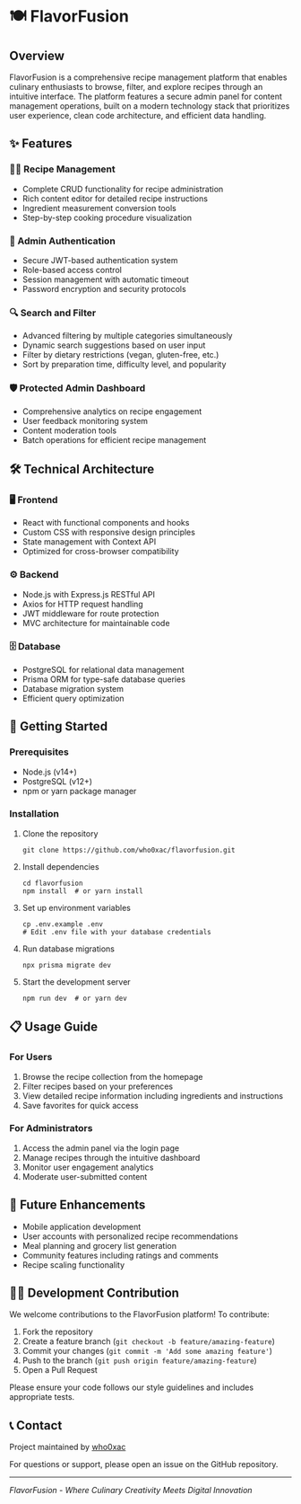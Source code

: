# 🍽️ FlavorFusion

## Overview
FlavorFusion is a comprehensive recipe management platform that enables culinary enthusiasts to browse, filter, and explore recipes through an intuitive interface. The platform features a secure admin panel for content management operations, built on a modern technology stack that prioritizes user experience, clean code architecture, and efficient data handling.

## ✨ Features

### 🧑‍🍳 Recipe Management
* Complete CRUD functionality for recipe administration
* Rich content editor for detailed recipe instructions
* Ingredient measurement conversion tools
* Step-by-step cooking procedure visualization

### 🔐 Admin Authentication
* Secure JWT-based authentication system
* Role-based access control
* Session management with automatic timeout
* Password encryption and security protocols

### 🔍 Search and Filter
* Advanced filtering by multiple categories simultaneously
* Dynamic search suggestions based on user input
* Filter by dietary restrictions (vegan, gluten-free, etc.)
* Sort by preparation time, difficulty level, and popularity

### 🛡️ Protected Admin Dashboard
* Comprehensive analytics on recipe engagement
* User feedback monitoring system
* Content moderation tools
* Batch operations for efficient recipe management

## 🛠️ Technical Architecture

### 🖥️ Frontend
* React with functional components and hooks
* Custom CSS with responsive design principles
* State management with Context API
* Optimized for cross-browser compatibility

### ⚙️ Backend
* Node.js with Express.js RESTful API
* Axios for HTTP request handling
* JWT middleware for route protection
* MVC architecture for maintainable code

### 🗄️ Database
* PostgreSQL for relational data management
* Prisma ORM for type-safe database queries
* Database migration system
* Efficient query optimization

## 🚀 Getting Started

### Prerequisites
* Node.js (v14+)
* PostgreSQL (v12+)
* npm or yarn package manager

### Installation
1. Clone the repository
   ```
   git clone https://github.com/who0xac/flavorfusion.git
   ```

2. Install dependencies
   ```
   cd flavorfusion
   npm install  # or yarn install
   ```

3. Set up environment variables
   ```
   cp .env.example .env
   # Edit .env file with your database credentials
   ```

4. Run database migrations
   ```
   npx prisma migrate dev
   ```

5. Start the development server
   ```
   npm run dev  # or yarn dev
   ```

## 📋 Usage Guide

### For Users
1. Browse the recipe collection from the homepage
2. Filter recipes based on your preferences
3. View detailed recipe information including ingredients and instructions
4. Save favorites for quick access

### For Administrators
1. Access the admin panel via the login page
2. Manage recipes through the intuitive dashboard
3. Monitor user engagement analytics
4. Moderate user-submitted content

## 🔮 Future Enhancements
* Mobile application development
* User accounts with personalized recipe recommendations
* Meal planning and grocery list generation
* Community features including ratings and comments
* Recipe scaling functionality

## 👨‍💻 Development Contribution
We welcome contributions to the FlavorFusion platform! To contribute:

1. Fork the repository
2. Create a feature branch (`git checkout -b feature/amazing-feature`)
3. Commit your changes (`git commit -m 'Add some amazing feature'`)
4. Push to the branch (`git push origin feature/amazing-feature`)
5. Open a Pull Request

Please ensure your code follows our style guidelines and includes appropriate tests.

## 📞 Contact
Project maintained by [who0xac](https://github.com/who0xac)

For questions or support, please open an issue on the GitHub repository.

---

*FlavorFusion - Where Culinary Creativity Meets Digital Innovation*
